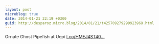 ```yaml
---
layout: post
microblog: true
date: 2014-01-21 22:19 +0300
guid: http://desparoz.micro.blog/2014/01/21/t425709279299923968.html
---
```

Ornate Ghost Pipefish at Uepi [t.co/HMEJ4ST40...](http://t.co/HMEJ4ST40u)
